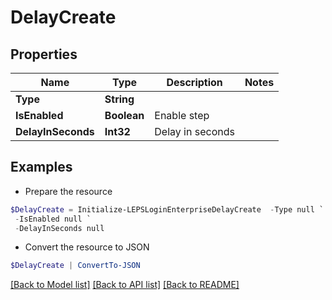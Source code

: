 # DelayCreate
## Properties

Name | Type | Description | Notes
------------ | ------------- | ------------- | -------------
**Type** | **String** |  | 
**IsEnabled** | **Boolean** | Enable step | 
**DelayInSeconds** | **Int32** | Delay in seconds | 

## Examples

- Prepare the resource
```powershell
$DelayCreate = Initialize-LEPSLoginEnterpriseDelayCreate  -Type null `
 -IsEnabled null `
 -DelayInSeconds null
```

- Convert the resource to JSON
```powershell
$DelayCreate | ConvertTo-JSON
```

[[Back to Model list]](../README.md#documentation-for-models) [[Back to API list]](../README.md#documentation-for-api-endpoints) [[Back to README]](../README.md)

